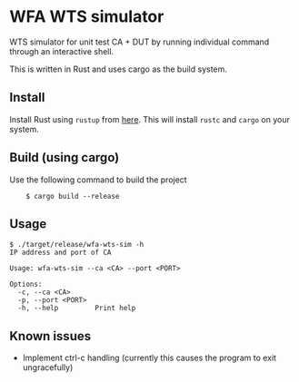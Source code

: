 # WFA WTS simulator

WTS simulator for unit test CA + DUT by running individual command through an interactive shell.

This is written in Rust and uses cargo as the build system.

## Install
Install Rust using `rustup` from [here](https://www.rust-lang.org/tools/install). This will install `rustc` and `cargo` on your system.


## Build (using cargo)
Use the following command to build the project

```shell
    $ cargo build --release
```

## Usage

```shell
$ ./target/release/wfa-wts-sim -h
IP address and port of CA

Usage: wfa-wts-sim --ca <CA> --port <PORT>

Options:
  -c, --ca <CA>
  -p, --port <PORT>
  -h, --help         Print help
```

## Known issues

* Implement ctrl-c handling (currently this causes the program to exit ungracefully)
